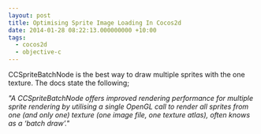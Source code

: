 ```yaml
---
layout: post
title: Optimising Sprite Image Loading In Cocos2d
date: 2014-01-28 08:22:13.000000000 +10:00
tags:
  - cocos2d
  - objective-c
---
```

CCSpriteBatchNode is the best way to draw multiple sprites with the one texture. The docs state the following;

*"A CCSpriteBatchNode offers improved rendering performance for multiple sprite rendering by utilising a single OpenGL call to render all sprites from one (and only one) texture (one image file, one texture atlas), often knows as a ‘batch draw’."*

